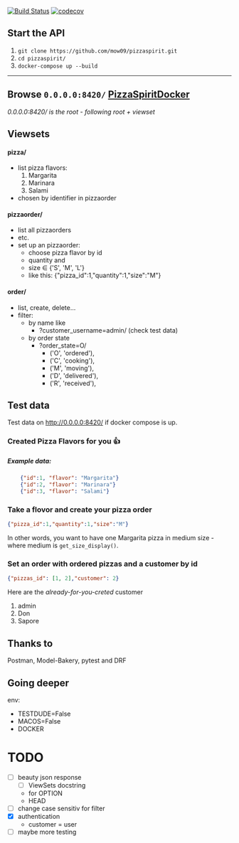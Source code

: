 [![Build Status](https://travis-ci.org/mow09/pizzaspirit.svg?branch=main)](https://travis-ci.org/mow09/pizzaspirit)
[![codecov](https://codecov.io/gh/mow09/pizzaspirit/branch/main/graph/badge.svg?token=YIWAZMEC6D)](https://codecov.io/gh/mow09/pizzaspirit)
## Start the API
1. `git clone https://github.com/mow09/pizzaspirit.git`
2. `cd pizzaspirit/`
3. `docker-compose up --build`
---
## Browse `0.0.0.0:8420/` [PizzaSpiritDocker](http://0.0.0.0:8420/)

_0.0.0.0:8420/ is the root - following root + viewset_
## Viewsets
#### pizza/
- list pizza flavors:
    1. Margarita
    2. Marinara
    3. Salami
- chosen by identifier in pizzaorder
#### pizzaorder/
- list all pizzaorders
- etc.
- set up an pizzaorder:
    - choose pizza flavor by id
    - quantity and
    - size ∈ {'S', 'M', 'L'}
    - like this: {"pizza_id":1,"quantity":1,"size":"M"}
#### order/
- list, create, delete...
- filter:
    - by name like
        - ?customer_username=admin/ (check test data)
    - by order state 
        - ?order_state=O/
            - ('O', 'ordered'),
            - ('C', 'cooking'),
            - ('M', 'moving'),
            - ('D', 'delivered'),
            - ('R', 'received'),


<!-- # pizzaspirit
- [x] add timestamp
- [ ] clean:  into one decorator or function in django model - just for less code
- [ ] split settings 4 real
    - [x] Docker takes another DB -->

## Test data
Test data on http://0.0.0.0:8420/ if docker compose is up.
### Created Pizza Flavors for you :+1:
##### Example data:
```json
    {"id":1, "flavor": "Margarita"}
    {"id":2, "flavor": "Marinara"}
    {"id":3, "flavor": "Salami"}
```
### Take a flovor and create your pizza order
```json
{"pizza_id":1,"quantity":1,"size":"M"}
```
In other words, you want to have one Margarita pizza in medium size - where medium is `get_size_display()`.
### Set an order with ordered pizzas and a customer by id
```json
{"pizzas_id": [1, 2],"customer": 2}
```
Here are the _already-for-you-creted_ customer
1. admin
1. Don
1. Sapore

<!-- ## Testing
- [ ] split it
- pytest
- pytest-django
- pytet-cov
- (mixer)
- [ ] newman, postman
- [ ] test data
 -->

## Thanks to
Postman, Model-Bakery, pytest and DRF

## Going deeper
env:
- TESTDUDE=False
- MACOS=False
- DOCKER


# TODO
- [ ] beauty json response
    - [ ] ViewSets docstring
    - for OPTION
    - HEAD
- [ ] change case sensitiv for filter
- [x] authentication
    - customer = user
- [ ] maybe more testing
<!--
#### Order States
- [ ] check for order PATCH
##### cooking
changed by pizzaspirit
##### moving
changed by pizzaspirit
##### delivered
changed by pizzaspirit
##### recieved
changed by customer -->
